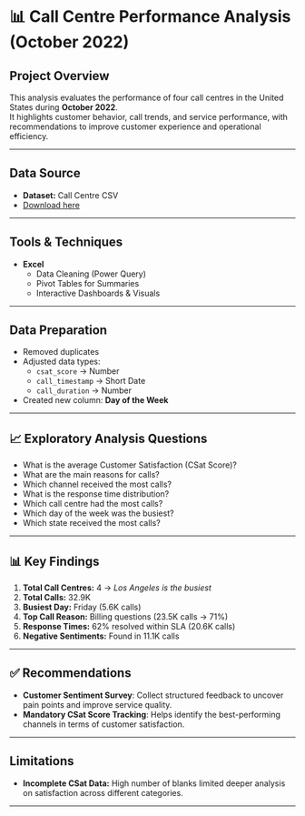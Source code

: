 # 📊 Call Centre Performance Analysis (October 2022)

## Project Overview  
This analysis evaluates the performance of four call centres in the United States during **October 2022**.  
It highlights customer behavior, call trends, and service performance, with recommendations to improve customer experience and operational efficiency.  

---

## Data Source  
- **Dataset:** Call Centre CSV  
- [Download here](https://ko-fi.com/s/df3c8ba99e)  

---

## Tools & Techniques  
- **Excel**  
  - Data Cleaning (Power Query)  
  - Pivot Tables for Summaries  
  - Interactive Dashboards & Visuals  

---

## Data Preparation  
- Removed duplicates  
- Adjusted data types:  
  - `csat_score` → Number  
  - `call_timestamp` → Short Date  
  - `call_duration` → Number  
- Created new column: **Day of the Week**  

---

## 📈 Exploratory Analysis Questions  
- What is the average Customer Satisfaction (CSat Score)?  
- What are the main reasons for calls?  
- Which channel received the most calls?  
- What is the response time distribution?  
- Which call centre had the most calls?  
- Which day of the week was the busiest?  
- Which state received the most calls?  

---

## 📊 Key Findings  
1. **Total Call Centres:** 4 → *Los Angeles is the busiest*  
2. **Total Calls:** 32.9K  
3. **Busiest Day:** Friday (5.6K calls)  
4. **Top Call Reason:** Billing questions (23.5K calls → 71%)  
5. **Response Times:** 62% resolved within SLA (20.6K calls)  
6. **Negative Sentiments:** Found in 11.1K calls  

---

## ✅ Recommendations  
- **Customer Sentiment Survey**: Collect structured feedback to uncover pain points and improve service quality.  
- **Mandatory CSat Score Tracking**: Helps identify the best-performing channels in terms of customer satisfaction.  

---

## Limitations  
- **Incomplete CSat Data:** High number of blanks limited deeper analysis on satisfaction across different categories.  

---
